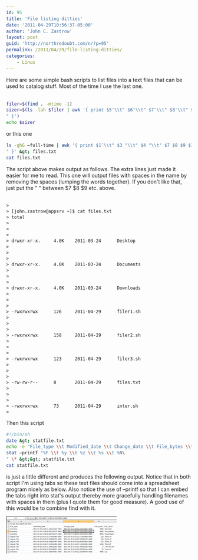 ```yaml
---
id: 95
title: 'File listing ditties'
date: '2011-04-29T10:56:37-05:00'
author: 'John C. Zastrow'
layout: post
guid: 'http://northredoubt.com/n/?p=95'
permalink: /2011/04/29/file-listing-ditties/
categories:
    - Linux
---
```


Here are some simple bash scripts to list files into a text files that can be used to catalog stuff. Most of the time I use the last one.   
```bash

filer=$(find . -mtime -1)  
sizer=$(ls -lah $filer | awk '{ print $5″\\t" $6″\\t" $7″\\t" $8″\\t" $9″\\t\
" }')  
echo $sizer

```

or this one

```bash  
ls -ghG –full-time | awk '{ print $1″\\t" $3 "\\t" $4 "\\t" $7 $8 $9 $10 $11 $12 "\
" }' &gt; files.txt  
cat files.txt  
```

The script above makes output as follows. The extra lines just made it easier for me to read. This one will output files with spaces in the name by removing the spaces (lumping the words together). If you don't like that, just put the " " between $7 $8 $9 etc. above.
```

> 
> [john.zastrow@appsrv ~]$ cat files.txt
> total
> 
> 
> 
> drwxr-xr-x.     4.0K    2011-03-24      Desktop
> 
> 
> 
> drwxr-xr-x.     4.0K    2011-03-24      Documents
> 
> 
> 
> drwxr-xr-x.     4.0K    2011-03-24      Downloads
> 
> 
> 
> -rwxrwxrwx      126     2011-04-29      filer1.sh
> 
> 
> 
> -rwxrwxrwx      158     2011-04-29      filer2.sh
> 
> 
> 
> -rwxrwxrwx      123     2011-04-29      filer3.sh
> 
> 
> 
> -rw-rw-r--      0       2011-04-29      files.txt
> 
> 
> 
> -rwxrwxrwx      73      2011-04-29      inter.sh
> 
```

Then this script



```bash  
#!/bin/sh  
date &gt; statfile.txt  
echo -e "File_type \\t Modified_date \\t Change_date \\t File_bytes \\t File_name" &gt;&gt; statfile.txt  
stat –printf "%F \\t %y \\t %z \\t %s \\t %N\
" \* &gt;&gt; statfile.txt  
cat statfile.txt

```


 is just a little different and produces the following output. Notice that in both script I'm using tabs so these text files should come into a spreadsheet program nicely as below. Also notice the use of –printf so that I can embed the tabs right into stat's output thereby more gracefully handling filenames with spaces in them (plus I quote them for good measure). A good use of this would be to combine find with it.

[![](https://raw.githubusercontent.com/johnzastrow/johnzastrow.github.io/master/assets/uploads/2011/04/stater_output-300x101.png "stater_output")](https://raw.githubusercontent.com/johnzastrow/johnzastrow.github.io/master/assets/uploads/2011/04/stater_output.png)